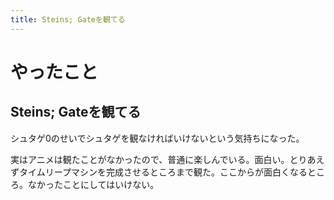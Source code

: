 ```yaml
---
title: Steins; Gateを観てる
---
```


# やったこと

## Steins; Gateを観てる

シュタゲ0のせいでシュタゲを観なければいけないという気持ちになった。

実はアニメは観たことがなかったので、普通に楽しんでいる。面白い。とりあえずタイムリープマシンを完成させるところまで観た。ここからが面白くなるところ。なかったことにしてはいけない。
